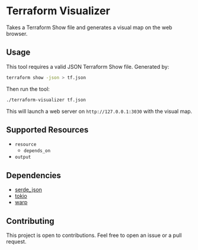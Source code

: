 # Terraform Visualizer

Takes a Terraform Show file and generates a visual map on the web browser.

## Usage

This tool requires a valid JSON Terraform Show file. Generated by:

```bash
terraform show -json > tf.json
```

Then run the tool:

```bash
./terraform-visualizer tf.json
```

This will launch a web server on `http://127.0.0.1:3030` with the visual map.

## Supported Resources

- `resource`
  - `depends_on`
- `output`

## Dependencies

- [serde_json](https://crates.io/crates/serde_json)
- [tokio](https://crates.io/crates/tokio)
- [warp](https://crates.io/crates/warp)

## Contributing

This project is open to contributions. Feel free to open an issue or a pull request.
